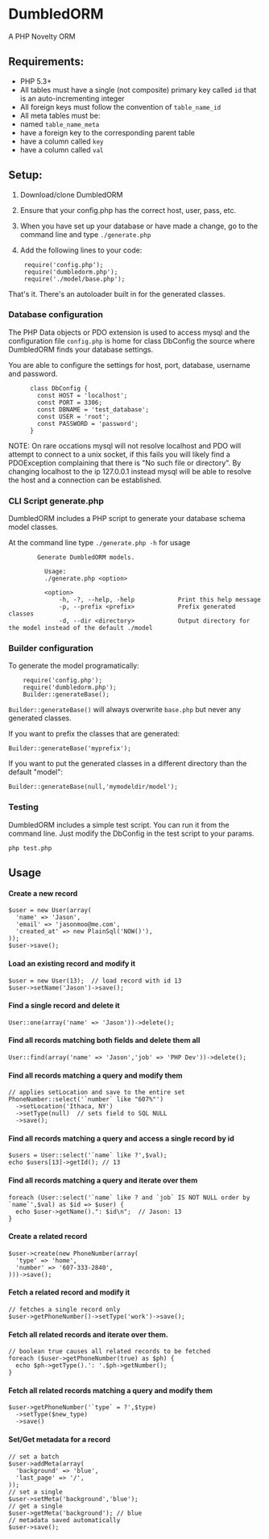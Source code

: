 # DumbledORM
A PHP Novelty ORM

## Requirements:
* PHP 5.3+
* All tables must have a single (not composite) primary key called `id` that is an auto-incrementing integer
* All foreign keys must follow the convention of `table_name_id`
* All meta tables must be:
 * named `table_name_meta` 
 * have a foreign key to the corresponding parent table
 * have a column called `key` 
 * have a column called `val`


## Setup:

1. Download/clone DumbledORM
2. Ensure that your config.php has the correct host, user, pass, etc.
3. When you have set up your database or have made a change, go to the command line and type ```./generate.php```
4. Add the following lines to your code:

		require('config.php');
		require('dumbledorm.php');
		require('./model/base.php');

That's it.  There's an autoloader built in for the generated classes.

### Database configuration

The PHP Data objects or PDO extension is used to access mysql and the configuration file `config.php` is home for class
DbConfig the source where DumbledORM finds your database settings.

You are able to configure the settings for host, port, database, username and password.

```
      class DbConfig {
        const HOST = 'localhost';
        const PORT = 3306;
        const DBNAME = 'test_database';
        const USER = 'root';
        const PASSWORD = 'password';
      }
```

NOTE: On rare occations mysql will not resolve localhost and PDO will attempt to connect to a unix socket,
if this fails you will likely find a PDOException complaining that there is "No such file or directory".
By changing localhost to the ip 127.0.0.1 instead mysql will be able to resolve the host and a connection can be established.

### CLI Script generate.php

DumbledORM includes a PHP script to generate your database schema model classes.

At the command line type ```./generate.php -h``` for usage

```
        Generate DumbledORM models.

          Usage:
          ./generate.php <option>

          <option>
              -h, -?, --help, -help            Print this help message
              -p, --prefix <prefix>            Prefix generated classes
              -d, --dir <directory>            Output directory for the model instead of the default ./model
```


### Builder configuration

To generate the model programatically:

		require('config.php');
		require('dumbledorm.php');
		Builder::generateBase();

`Builder::generateBase()` will always overwrite `base.php` but never any generated classes.

If you want to prefix the classes that are generated:

	Builder::generateBase('myprefix');

If you want to put the generated classes in a different directory than the default "model":

	Builder::generateBase(null,'mymodeldir/model');

### Testing

DumbledORM includes a simple test script.  You can run it from the command line.  Just modify the DbConfig in the test script to your params.

	php test.php

## Usage

#### Create a new record
	$user = new User(array(
	  'name' => 'Jason', 
	  'email' => 'jasonmoo@me.com', 
	  'created_at' => new PlainSql('NOW()'), 
	));
	$user->save();

#### Load an existing record and modify it
	$user = new User(13);  // load record with id 13
	$user->setName('Jason')->save();

#### Find a single record and delete it
	User::one(array('name' => 'Jason'))->delete();

#### Find all records matching both fields and delete them all 
	User::find(array('name' => 'Jason','job' => 'PHP Dev'))->delete();

#### Find all records matching a query and modify them
    // applies setLocation and save to the entire set
    PhoneNumber::select('`number` like "607%"')
      ->setLocation('Ithaca, NY')
      ->setType(null)  // sets field to SQL NULL
      ->save();

#### Find all records matching a query and access a single record by id
	$users = User::select('`name` like ?',$val);
	echo $users[13]->getId(); // 13

#### Find all records matching a query and iterate over them
	foreach (User::select('`name` like ? and `job` IS NOT NULL order by `name`',$val) as $id => $user) {
	  echo $user->getName().": $id\n";  // Jason: 13
	}

#### Create a related record
	$user->create(new PhoneNumber(array(
	  'type' => 'home', 
	  'number' => '607-333-2840', 
	)))->save();

#### Fetch a related record and modify it
	// fetches a single record only
	$user->getPhoneNumber()->setType('work')->save();

#### Fetch all related records and iterate over them.	
	// boolean true causes all related records to be fetched
	foreach ($user->getPhoneNumber(true) as $ph) {
	  echo $ph->getType().': '.$ph->getNumber();
	}

#### Fetch all related records matching a query and modify them
	$user->getPhoneNumber('`type` = ?',$type)
	  ->setType($new_type)
	  ->save()

#### Set/Get metadata for a record
	// set a batch
	$user->addMeta(array(
	  'background' => 'blue', 
	  'last_page' => '/', 
	));
	// set a single
	$user->setMeta('background','blue');
	// get a single
	$user->getMeta('background'); // blue
	// metadata saved automatically
	$user->save();  
